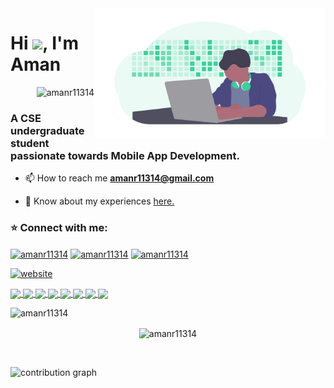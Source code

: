 <img align="right" alt="GIF"  width="370px" src="https://github.com/amanr11314/amanr11314/blob/main/developer.png" />
<h1 align="left">Hi <img src="https://media.giphy.com/media/hvRJCLFzcasrR4ia7z/giphy.gif" width="35px">, I'm Aman</h1>
<p align="right"> <img src="https://komarev.com/ghpvc/?username=amanr11314&label=Profile%20views&color=0e75b6&style=flat" alt="amanr11314" /> </p>

<h3 align="left">A CSE undergraduate student passionate towards Mobile App Development.</h3>

- 📫 How to reach me **amanr11314@gmail.com**

- 📄 Know about my experiences [here.](https://drive.google.com/file/d/1oEoWWyhnz2N4yK6sCMQdJchSFP1FGz7v/view?usp=sharing)

<h3 align="left">⭐ Connect with me:</h3>
<p align="left">
<a href="https://linkedin.com/in/amanr11314" target="blank"><img align="center" src="https://cdn.jsdelivr.net/npm/simple-icons@3.0.1/icons/linkedin.svg" alt="amanr11314" height="30" width="40" /></a>
<a href="https://www.hackerrank.com/amanr11314" target="blank"><img align="center" src="https://cdn.jsdelivr.net/npm/simple-icons@3.0.1/icons/hackerrank.svg" alt="amanr11314" height="30" width="40" /></a>
<a href="https://www.codechef.com/users/amanr11314" target="blank"><img align="center" src="https://cdn.jsdelivr.net/npm/simple-icons@3.0.1/icons/codechef.svg" alt="amanr11314" height="30" width="40" /></a>
</p>

[![website](https://img.shields.io/badge/PortfolioWebsite-2648ff?style=flat-square&logo=google-chrome)](https://aman-raj.netlify.app/)

<a href="https://github.com/Chandigarh-University-students/Music-Player">
 <img align="center" src="https://github-readme-stats.vercel.app/api/pin/?username=Chandigarh-University-students&repo=Music-Player&theme=midnight-purple" />
</a>

<a href="https://github.com/amanr11314/FoodRunner">
 <img align="center" src="https://github-readme-stats.vercel.app/api/pin/?username=amanr11314&repo=FoodRunner&theme=midnight-purple" />
</a>

<a href="https://github.com/amanr11314/Flash">
 <img align="center" src="https://github-readme-stats.vercel.app/api/pin/?username=amanr11314&repo=Flash&theme=midnight-purple" />
</a>

<a href="https://github.com/amanr11314/flutter_web_portfolio">
 <img align="center" src="https://github-readme-stats.vercel.app/api/pin/?username=amanr11314&repo=flutter_web_portfolio&theme=midnight-purple" />
</a>

<a href="https://github.com/amanr11314/fastify-crash-course">
 <img align="center" src="https://github-readme-stats.vercel.app/api/pin/?username=amanr11314&repo=fastify-crash-course&theme=midnight-purple" />
</a>

<a href="https://github.com/amanr11314/Xpers">
 <img align="center" src="https://github-readme-stats.vercel.app/api/pin/?username=amanr11314&repo=Xpers&theme=midnight-purple" />
</a>

<a href="https://github.com/amanr11314/Python-Automation-Projects">
 <img align="center" src="https://github-readme-stats.vercel.app/api/pin/?username=amanr11314&repo=Python-Automation-Projects&theme=midnight-purple" />
</a>

<a href="https://github.com/amanr11314/CalorieTracker">
 <img align="center" src="https://github-readme-stats.vercel.app/api/pin/?username=amanr11314&repo=CalorieTracker&theme=midnight-purple" />
</a>

<!-- <a href="https://github.com/amanr11314/PLACEMENT-PREPARATION"> -->
<!--  <img align="center" src="https://github-readme-stats.vercel.app/api/pin/?username=amanr11314&repo=PLACEMENT-PREPARATION&theme=midnight-purple" /> -->
<!-- </a> -->



<br>
<div align="center">
<p><img align="left" src="https://github-readme-stats.vercel.app/api/top-langs?username=amanr11314&theme=midnight-purple&show_icons=true&locale=en" alt="amanr11314" /></p>
<br>
<!--<p>&nbsp;<img align="center" src="https://github-readme-stats.vercel.app/api?username=amanr11314&theme=midnight-purple&show_icons=true&locale=en" alt="amanr11314" /></p> -->
<p><img align="center" src="https://github-readme-streak-stats.herokuapp.com/?user=amanr11314&theme=midnight-purple" alt="amanr11314" /></p>
<br>
</div>
<p><img src="https://activity-graph.herokuapp.com/graph?username=amanr11314&theme=react-dark&hide_border=false" alt="contribution graph" /></p>
